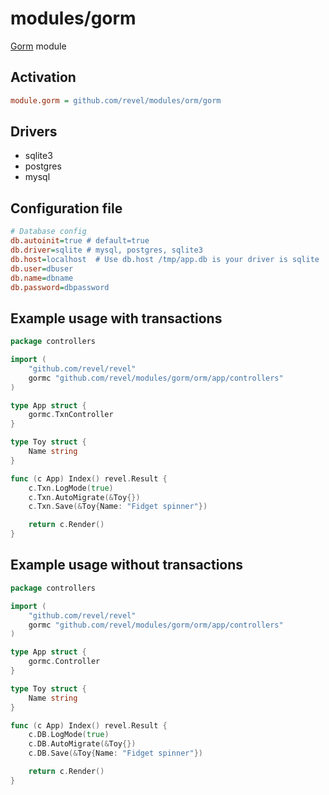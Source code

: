 modules/gorm
===============

[Gorm](http://jinzhu.me/gorm) module

## Activation
```ini
module.gorm = github.com/revel/modules/orm/gorm
```

## Drivers

* sqlite3
* postgres
* mysql

## Configuration file

```ini
# Database config
db.autoinit=true # default=true
db.driver=sqlite # mysql, postgres, sqlite3
db.host=localhost  # Use db.host /tmp/app.db is your driver is sqlite
db.user=dbuser
db.name=dbname
db.password=dbpassword

```

## Example usage with transactions
```go
package controllers

import (
    "github.com/revel/revel"
    gormc "github.com/revel/modules/gorm/orm/app/controllers"
)

type App struct {
    gormc.TxnController
}

type Toy struct {
    Name string
}

func (c App) Index() revel.Result {
    c.Txn.LogMode(true)
    c.Txn.AutoMigrate(&Toy{})
    c.Txn.Save(&Toy{Name: "Fidget spinner"})

    return c.Render()
}
```

## Example usage without transactions
```go
package controllers

import (
    "github.com/revel/revel"
    gormc "github.com/revel/modules/gorm/orm/app/controllers"
)

type App struct {
    gormc.Controller
}

type Toy struct {
    Name string
}

func (c App) Index() revel.Result {
    c.DB.LogMode(true)
    c.DB.AutoMigrate(&Toy{})
    c.DB.Save(&Toy{Name: "Fidget spinner"})

    return c.Render()
}
```
